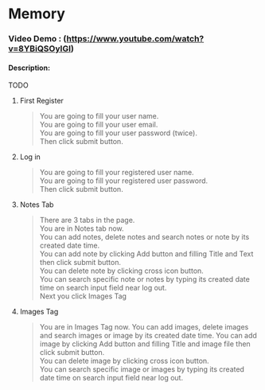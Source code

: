 # Memory
### Video Demo : (https://www.youtube.com/watch?v=8YBiQSOyIGI)
#### Description: 
TODO
1. First Register
   >You are going to fill your user name.  
   >You are going to fill your user email.  
   >You are going to fill your user password (twice).  
   >Then click submit button.  
2. Log in   
   >You are going to fill your registered user name.  
   >You are going to fill your registered user password.  
   >Then click submit button.  

3. Notes Tab
   >There are 3 tabs in the page.  
   >You are in Notes tab now.  
   >You can add notes, delete notes and search notes or note by its created date time.  
   >You can add note by clicking Add button and filling Title and Text then click submit button.    
   >You can delete note by clicking cross icon button.  
   >You can search specific note or notes by typing its created date time on search input field near log out.  
   >Next you click Images Tag

4. Images Tag
   >You are in Images Tag now.
   >You can add images, delete images and search images or image by its created date time.
   >You can add image by clicking Add button and filling Title and image file then click submit button.    
   >You can delete image by clicking cross icon button.  
   >You can search specific image or images by typing its created date time on search input field near log out.  
